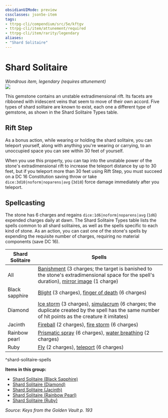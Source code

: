 ```yaml
---
obsidianUIMode: preview
cssclasses: json5e-item
tags:
- ttrpg-cli/compendium/src/5e/kftgv
- ttrpg-cli/item/attunement/required
- ttrpg-cli/item/rarity/legendary
aliases: 
- "Shard Solitaire"
---
```

# Shard Solitaire
*Wondrous item, legendary (requires attunement)*  
![](3-Mechanics/CLI/items/img/shard-solitaire.webp#right)


This gemstone contains an unstable extradimensional rift. Its facets are ribboned with iridescent veins that seem to move of their own accord. Five types of shard solitaire are known to exist, each one a different type of gemstone, as shown in the Shard Solitaire Types table.

## Rift Step

As a bonus action, while wearing or holding the shard solitaire, you can teleport yourself, along with anything you're wearing or carrying, to an unoccupied space you can see within 30 feet of yourself.

When you use this property, you can tap into the unstable power of the stone's extradimensional rift to increase the teleport distance by up to 30 feet, but if you teleport more than 30 feet using Rift Step, you must succeed on a DC 16 Constitution saving throw or take `dice:3d10|noform|noparens|avg` (`3d10`) force damage immediately after you teleport.

## Spellcasting

The stone has 6 charges and regains `dice:1d6|noform|noparens|avg` (`1d6`) expended charges daily at dawn. The Shard Solitaire Types table lists the spells common to all shard solitaires, as well as the spells specific to each kind of stone. As an action, you can cast one of the stone's spells by expending the requisite number of charges, requiring no material components (save DC 16).

| Shard Solitaire | Spells |
|-----------------|--------|
| All | [Banishment](3-Mechanics/CLI/spells/banishment.md) (3 charges; the target is banished to the stone's extradimensional space for the spell's duration), [mirror image](3-Mechanics/CLI/spells/mirror-image.md) (1 charge) |
| Black sapphire | [Blight](3-Mechanics/CLI/spells/blight.md) (3 charges), [finger of death](3-Mechanics/CLI/spells/finger-of-death.md) (6 charges) |
| Diamond | [Ice storm](3-Mechanics/CLI/spells/ice-storm.md) (3 charges), [simulacrum](3-Mechanics/CLI/spells/simulacrum.md) (6 charges; the duplicate created by the spell has the same number of hit points as the creature it imitates) |
| Jacinth | [Fireball](3-Mechanics/CLI/spells/fireball.md) (2 charges), [fire storm](3-Mechanics/CLI/spells/fire-storm.md) (6 charges) |
| Rainbow pearl | [Prismatic spray](3-Mechanics/CLI/spells/prismatic-spray.md) (6 charges), [water breathing](3-Mechanics/CLI/spells/water-breathing.md) (2 charges) |
| Ruby | [Fly](3-Mechanics/CLI/spells/fly.md) (2 charges), [teleport](3-Mechanics/CLI/spells/teleport.md) (6 charges) |
^shard-solitaire-spells

**Items in this group:**

- [Shard Solitaire (Black Sapphire)](3-Mechanics/CLI/items/shard-solitaire-black-sapphire-kftgv.md)
- [Shard Solitaire (Diamond)](3-Mechanics/CLI/items/shard-solitaire-diamond-kftgv.md)
- [Shard Solitaire (Jacinth)](3-Mechanics/CLI/items/shard-solitaire-jacinth-kftgv.md)
- [Shard Solitaire (Rainbow Pearl)](3-Mechanics/CLI/items/shard-solitaire-rainbow-pearl-kftgv.md)
- [Shard Solitaire (Ruby)](3-Mechanics/CLI/items/shard-solitaire-ruby-kftgv.md)

*Source: Keys from the Golden Vault p. 193*